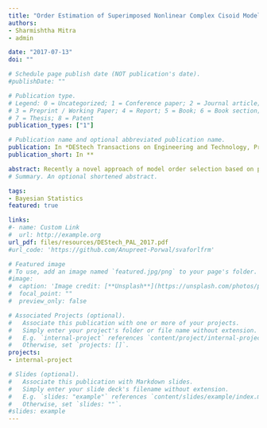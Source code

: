 ```yaml
---
title: "Order Estimation of Superimposed Nonlinear Complex Cisoid Model Using Adaptively Penalizing Likelihood Rule: Consistency Results"
authors:
- Sharmishtha Mitra
- admin

date: "2017-07-13"
doi: ""

# Schedule page publish date (NOT publication's date).
#publishDate: ""

# Publication type.
# Legend: 0 = Uncategorized; 1 = Conference paper; 2 = Journal article;
# 3 = Preprint / Working Paper; 4 = Report; 5 = Book; 6 = Book section;
# 7 = Thesis; 8 = Patent
publication_types: ["1"]

# Publication name and optional abbreviated publication name.
publication: In *DEStech Transactions on Engineering and Technology, Proceedings of International Conference on Economics, Statistics and Management Science, Hong Kong, 2017*
publication_short: In **

abstract: Recently a novel approach of model order selection based on penalizing adaptively the likelihood (PAL) function was introduced in [1]. In this paper, we use the PAL method for order estimation of complex valued nonlinear exponential (cisoid) model and study its asymptotic statistical properties. We investigate the asymptotic statistical properties for the 1-dimensional cisoid model under the assumption of ircularly symmetric gaussian error distribution and establish that the PAL estimator is consistent. We also present simulation examples to compare the performance of PAL rule with the commonly used information criteria based rules.
# Summary. An optional shortened abstract.

tags:
- Bayesian Statistics
featured: true

links:
#- name: Custom Link
#  url: http://example.org
url_pdf: files/resources/DEStech_PAL_2017.pdf
#url_code: 'https://github.com/Anupreet-Porwal/svaforlfrm'

# Featured image
# To use, add an image named `featured.jpg/png` to your page's folder. 
#image:
#  caption: 'Image credit: [**Unsplash**](https://unsplash.com/photos/pLCdAaMFLTE)'
#  focal_point: ""
#  preview_only: false

# Associated Projects (optional).
#   Associate this publication with one or more of your projects.
#   Simply enter your project's folder or file name without extension.
#   E.g. `internal-project` references `content/project/internal-project/index.md`.
#   Otherwise, set `projects: []`.
projects:
- internal-project

# Slides (optional).
#   Associate this publication with Markdown slides.
#   Simply enter your slide deck's filename without extension.
#   E.g. `slides: "example"` references `content/slides/example/index.md`.
#   Otherwise, set `slides: ""`.
#slides: example
---
```




